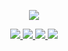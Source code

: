 <p align="center">
  <a href="https://github.com/anuraghazra/github-readme-stats">
    <img src="https://github-readme-stats.vercel.app/api?username=JoungSik">
  </a>
</p>

<p align="center">
  <a href="mailto:tjstlr2010@gmail.com">
    <img src="https://img.shields.io/badge/-G--Mail-%23D14836" />
  </a>
  <a href="https://www.facebook.com/profile.php?id=100002406291053">
    <img src="https://img.shields.io/badge/-Facebook-%231877F2" />
  </a>
  <a href="https://medium.com/@joungsik">
    <img src="https://img.shields.io/badge/-Medium-%2312100E" />
  </a>
  <a href="https://www.linkedin.com/in/joungsik">
    <img src="https://img.shields.io/badge/-LinkedIn-%230077B5" />
  </a> 
</p>
